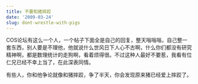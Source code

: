 ```yaml
---
title: 不要和猪摔跤
date: '2009-03-24'
slug: dont-wrestle-with-pigs
---
```


COS论坛有这么一个人，一个帖子下面全是自己的回复，整天嗡嗡嗡，自己整一套东西，别人要是不理他，他就说什么世风日下人心不古啊，什么你们都没有研究精神啊，都是数理统计的走狗啊，看着烦得很。不过这种人最好不要惹，我看有位仁兄已经不幸上当了，在此深表同情。

有些人，你和他争论就像和猪摔跤，争了半天，你会发现原来猪已经爱上摔跤了。
